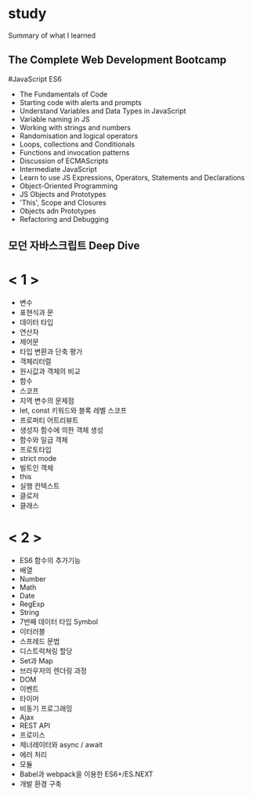 # study
Summary of what I learned


## The Complete Web Development Bootcamp
#JavaScript ES6
- The Fundamentals of Code
- Starting code with alerts and prompts
- Understand Variables and Data Types in JavaScript
- Variable naming in JS
- Working with strings and numbers
- Randomisation and logical operators
- Loops, collections and Conditionals
- Functions and invocation patterns
- Discussion of ECMAScripts
- Intermediate JavaScript
- Learn to use JS Expressions, Operators, Statements and Declarations
- Object-Oriented Programming
- JS Objects and Prototypes
- 'This', Scope and Closures
- Objects adn Prototypes
- Refactoring and Debugging


## 모던 자바스크립트 Deep Dive
 # < 1 >
 - 변수
 - 표현식과 문
 - 데이터 타입
 - 연산자
 - 제어문
 - 타입 변환과 단축 평가
 - 객체리터럴
 - 원시값과 객체의 비교
 - 함수
 - 스코프
 - 지역 변수의 문제점
 - let, const 키워드와 블록 레벨 스코프
 - 프로퍼티 어트리뷰트
 - 생성자 함수에 의한 객체 생성
 - 함수와 일급 객체
 - 프로토타입
 - strict mode
 - 빌트인 객체
 - this
 - 실행 컨텍스트
 - 클로저
 - 클래스

# < 2 >
  - ES6 함수의 추가기능
  - 배열
  - Number
  - Math
  - Date
  - RegExp
  - String
  - 7번째 데이터 타입 Symbol
  - 이터러블
  - 스프레드 문법
  - 디스트럭쳐링 할당
  - Set과 Map
  - 브라우저의 렌더링 과정
  - DOM
  - 이벤트
  - 타이머
  - 비동기 프로그래밍
  - Ajax
  - REST API
  - 프로미스
  - 제너레이터와 async / await
  - 에러 처리
  - 모듈
  - Babel과 webpack을 이용한 ES6+/ES.NEXT
  - 개발 환경 구축


